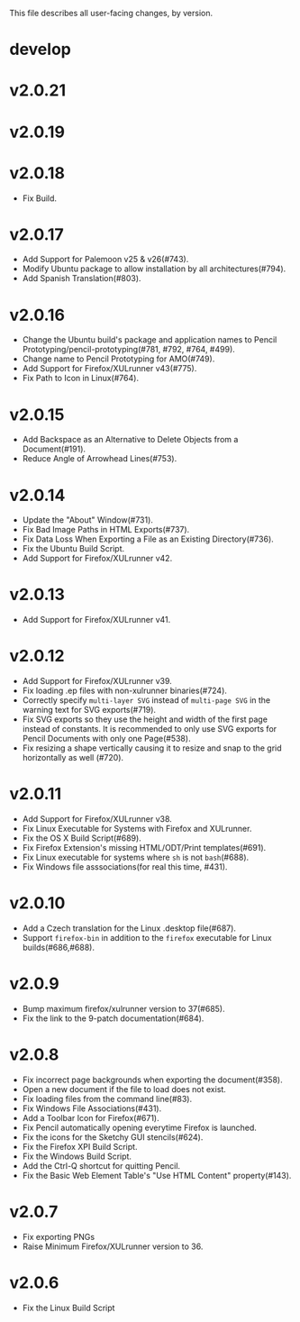 This file describes all user-facing changes, by version.

# develop

# v2.0.21

# v2.0.19

# v2.0.18

* Fix Build.

# v2.0.17

* Add Support for Palemoon v25 & v26(#743).
* Modify Ubuntu package to allow installation by all architectures(#794).
* Add Spanish Translation(#803).

# v2.0.16

* Change the Ubuntu build's package and application names to Pencil
  Prototyping/pencil-prototyping(#781, #792, #764, #499).
* Change name to Pencil Prototyping for AMO(#749).
* Add Support for Firefox/XULrunner v43(#775).
* Fix Path to Icon in Linux(#764).

# v2.0.15

* Add Backspace as an Alternative to Delete Objects from a Document(#191).
* Reduce Angle of Arrowhead Lines(#753).

# v2.0.14

* Update the "About" Window(#731).
* Fix Bad Image Paths in HTML Exports(#737).
* Fix Data Loss When Exporting a File as an Existing Directory(#736).
* Fix the Ubuntu Build Script.
* Add Support for Firefox/XULrunner v42.

# v2.0.13

* Add Support for Firefox/XULrunner v41.

# v2.0.12

* Add Support for Firefox/XULrunner v39.
* Fix loading .ep files with non-xulrunner binaries(#724).
* Correctly specify `multi-layer SVG` instead of `multi-page SVG` in the
  warning text for SVG exports(#719).
* Fix SVG exports so they use the height and width of the first page instead of
  constants. It is recommended to only use SVG exports for Pencil Documents
  with only one Page(#538).
* Fix resizing a shape vertically causing it to resize and snap to the grid
  horizontally as well (#720).

# v2.0.11

* Add Support for Firefox/XULrunner v38.
* Fix Linux Executable for Systems with Firefox and XULrunner.
* Fix the OS X Build Script(#689).
* Fix Firefox Extension's missing HTML/ODT/Print templates(#691).
* Fix Linux executable for systems where `sh` is not `bash`(#688).
* Fix Windows file asssociations(for real this time, #431).

# v2.0.10

* Add a Czech translation for the Linux .desktop file(#687).
* Support `firefox-bin` in addition to the `firefox` executable for Linux
  builds(#686,#688).

# v2.0.9

* Bump maximum firefox/xulrunner version to 37(#685).
* Fix the link to the 9-patch documentation(#684).

# v2.0.8

* Fix incorrect page backgrounds when exporting the document(#358).
* Open a new document if the file to load does not exist.
* Fix loading files from the command line(#83).
* Fix Windows File Associations(#431).
* Add a Toolbar Icon for Firefox(#671).
* Fix Pencil automatically opening everytime Firefox is launched.
* Fix the icons for the Sketchy GUI stencils(#624).
* Fix the Firefox XPI Build Script.
* Fix the Windows Build Script.
* Add the Ctrl-Q shortcut for quitting Pencil.
* Fix the Basic Web Element Table's "Use HTML Content" property(#143).


# v2.0.7

* Fix exporting PNGs
* Raise Minimum Firefox/XULrunner version to 36.


# v2.0.6

* Fix the Linux Build Script
